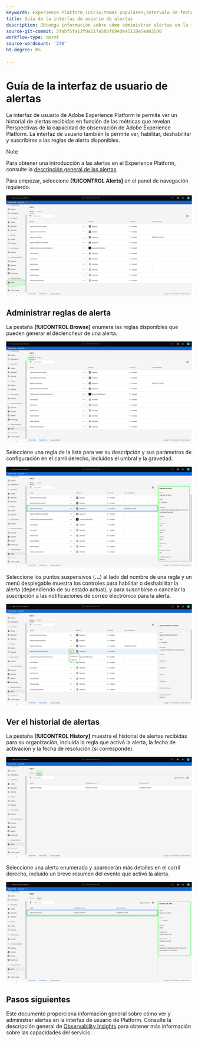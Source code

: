 ```yaml
---
keywords: Experience Platform;inicio;temas populares;intervalo de fechas
title: Guía de la interfaz de usuario de alertas
description: Obtenga información sobre cómo administrar alertas en la interfaz de usuario del Experience Platform.
source-git-commit: 5fabf5fa12f0a117a50bf694dea5118e5ea03500
workflow-type: tm+mt
source-wordcount: '240'
ht-degree: 0%

---
```



# Guía de la interfaz de usuario de alertas

La interfaz de usuario de Adobe Experience Platform le permite ver un historial de alertas recibidas en función de las métricas que revelan Perspectivas de la capacidad de observación de Adobe Experience Platform. La interfaz de usuario también le permite ver, habilitar, deshabilitar y suscribirse a las reglas de alerta disponibles.

>[!NOTE]
>
>Para obtener una introducción a las alertas en el Experience Platform, consulte la [descripción general de las alertas](./overview.md).

Para empezar, seleccione **[!UICONTROL Alerts]** en el panel de navegación izquierdo.

![](../images/alerts/ui/workspace.png)

## Administrar reglas de alerta

La pestaña **[!UICONTROL Browse]** enumera las reglas disponibles que pueden generar el déclencheur de una alerta.

![](../images/alerts/ui/rules.png)

Seleccione una regla de la lista para ver su descripción y sus parámetros de configuración en el carril derecho, incluidos el umbral y la gravedad.

![](../images/alerts/ui/rule-details.png)

Seleccione los puntos suspensivos (**...**) al lado del nombre de una regla y un menú desplegable muestra los controles para habilitar o deshabilitar la alerta (dependiendo de su estado actual), y para suscribirse o cancelar la suscripción a las notificaciones de correo electrónico para la alerta.

![](../images/alerts/ui/disable-subscribe.png)

## Ver el historial de alertas

La pestaña **[!UICONTROL History]** muestra el historial de alertas recibidas para su organización, incluida la regla que activó la alerta, la fecha de activación y la fecha de resolución (si corresponde).

![](../images/alerts/ui/history.png)

Seleccione una alerta enumerada y aparecerán más detalles en el carril derecho, incluido un breve resumen del evento que activó la alerta.

![](../images/alerts/ui/history-details.png)

## Pasos siguientes

Este documento proporciona información general sobre cómo ver y administrar alertas en la interfaz de usuario de Platform. Consulte la descripción general de [Observability Insights](../home.md) para obtener más información sobre las capacidades del servicio.
